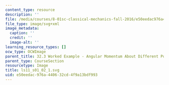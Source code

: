 ```yaml
---
content_type: resource
description: ''
file: /media/courses/8-01sc-classical-mechanics-fall-2016/e50eedac976a440632cd4f9a13bdf993_ls11_s01_02_1.svg
file_type: image/svg+xml
image_metadata:
  caption: ''
  credit: ''
  image-alt: ''
learning_resource_types: []
ocw_type: OCWImage
parent_title: 32.3 Worked Example - Angular Momentum About Different Points
parent_type: CourseSection
resourcetype: Image
title: ls11_s01_02_1.svg
uid: e50eedac-976a-4406-32cd-4f9a13bdf993
---
```

